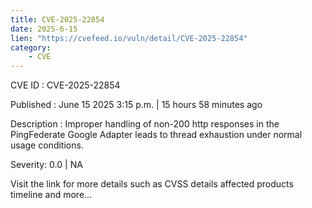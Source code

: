 ```yaml
---
title: CVE-2025-22854
date: 2025-6-15
lien: "https://cvefeed.io/vuln/detail/CVE-2025-22854"
category:
    - CVE
---
```


CVE ID : CVE-2025-22854

Published :  June 15
2025
3:15 p.m. | 15 hours
58 minutes ago

Description : Improper handling of non-200 http responses in the PingFederate Google Adapter leads to thread exhaustion under normal usage conditions.

Severity: 0.0 | NA

Visit the link for more details
such as CVSS details
affected products
timeline
and more...
